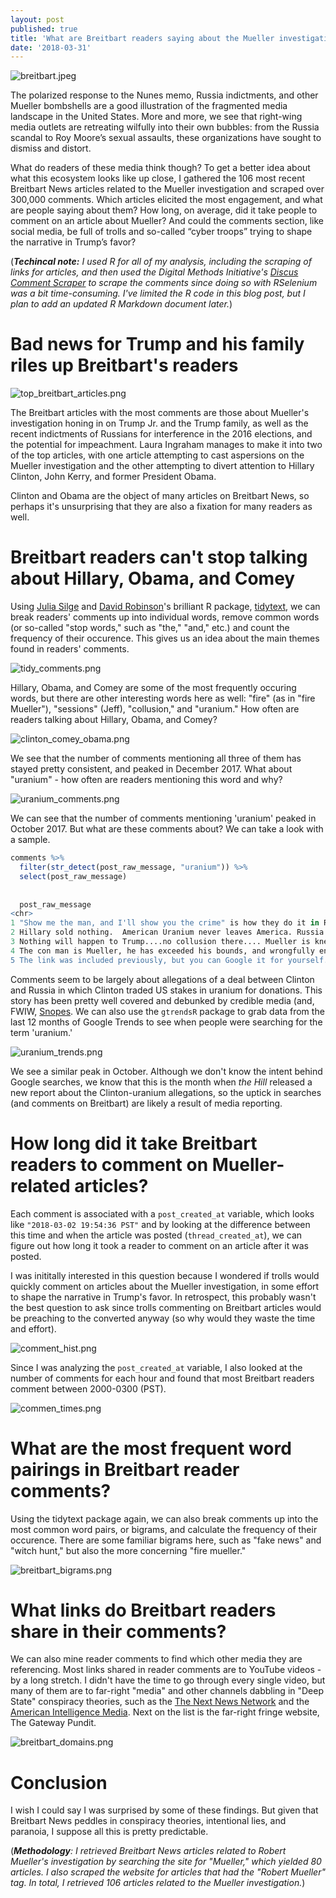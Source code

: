 ```yaml
---
layout: post
published: true
title: 'What are Breitbart readers saying about the Mueller investigation? '
date: '2018-03-31'
---
```

![breitbart.jpeg]({{site.baseurl}}/img/breitbart.jpeg)

The polarized response to the Nunes memo, Russia indictments, and other Mueller bombshells are a good illustration of the fragmented media landscape in the United States. More and more, we see that right-wing media outlets are retreating wilfully into their own bubbles: from the Russia scandal to Roy Moore’s sexual assaults, these organizations have sought to dismiss and distort. 

What do readers of these media think though? To get a better idea about what this ecosystem looks like up close, I gathered the 106 most recent Breitbart News articles related to the Mueller investigation and scraped over 300,000 comments. Which articles elicited the most engagement, and what are people saying about them? How long, on average, did it take people to comment on an article about Mueller? And could the comments section, like social media, be full of trolls and so-called “cyber troops” trying to shape the narrative in Trump’s favor?  
  

(_**Techincal note:** I used R for all of my analysis, including the scraping of links for articles, and then used the Digital Methods Initiative's [Discus Comment Scraper](https://wiki.digitalmethods.net/Dmi/ToolDatabase) to scrape the comments since doing so with RSelenium was a bit time-consuming. I've limited the R code in this blog post, but I plan to add an updated R Markdown document later._) 



# **Bad news for Trump and his family riles up Breitbart's readers**

![top_breitbart_articles.png]({{site.baseurl}}/img/top_breitbart_articles.png)


The Breitbart articles with the most comments are those about Mueller's investigation honing in on Trump Jr. and the Trump family, as well as the recent indictments of Russians for interference in the 2016 elections, and the potential for impeachment. Laura Ingraham manages to make it into two of the top articles, with one article attempting to cast aspersions on the Mueller investigation and the other attempting to divert attention to Hillary Clinton, John Kerry, and former President Obama. 

Clinton and Obama are the object of many articles on Breitbart News, so perhaps it's unsurprising that they are also a fixation for many readers as well.    

   
   
# **Breitbart readers can't stop talking about Hillary, Obama, and Comey**
Using [Julia Silge](https://twitter.com/juliasilge) and [David Robinson](https://twitter.com/drob)'s brilliant R package, [tidytext](https://github.com/juliasilge/tidytext), we can break readers' comments up into individual words, remove common words (or so-called "stop words," such as "the," "and," etc.) and count the frequency of their occurence. This gives us an idea about the main themes found in readers' comments. 

![tidy_comments.png]({{site.baseurl}}/img/tidy_comments.png)


Hillary, Obama, and Comey are some of the most frequently occuring words, but there are other interesting words here as well: "fire" (as in "fire Mueller"), "sessions" (Jeff), "collusion," and "uranium." How often are readers talking about Hillary, Obama, and Comey? 

![clinton_comey_obama.png]({{site.baseurl}}/img/clinton_comey_obama.png)

We see that the number of comments mentioning all three of them has stayed pretty consistent, and peaked in December 2017. What about "uranium" - how often are readers mentioning this word and why? 

![uranium_comments.png]({{site.baseurl}}/img/uranium_comments.png)


We can see that the number of comments mentioning 'uranium' peaked in October 2017. But what are these comments about? We can take a look with a sample.

````r
comments %>%
  filter(str_detect(post_raw_message, "uranium")) %>%
  select(post_raw_message)
  
  
  post_raw_message
<chr>
1 "Show me the man, and I'll show you the crime" is how they do it in RUSSIA, comrade. Ask Stalin. It is the very definition of a Witch Hunt!The only crimes have been perpetrated by Mueller and his Coup Company, such as his hand-delivering American uranium to RUSSIA for Hillary!
2 Hillary sold nothing.  American Uranium never leaves America. Russia doesn\xe4\xf3\xbbt need uranium from America, they and we both get it from Eastern European countries where 90% of it is mined.Opposition reasearch is done by all campaigns and is hardly illegal.Now who\xe4\xf3\xbbs the buffoon, buffoon?     
3 Nothing will happen to Trump....no collusion there.... Mueller is knee deep in uranium one and corrupt as hell
4 The con man is Mueller, he has exceeded his bounds, and wrongfully entrapped Flynn. He also blocked the Russian bribery investigation and covered up the uranium sale. Smashing into Manafort's home in the middle of the night was classy. That was for things that happened when Manafort was tied to the Podestas
5 The link was included previously, but you can Google it for yourself.  As for AG Sessions, I see in this morning's news that the DO is opening investigations into FISA abuse and into Hillary Clinton's use of a personal server for government business, with the focus being on whether she intended to circumvent the law by having this undocumented server.  As for di Genova, the evidence he discusses is in the public domain.  The FISA document is readily available, as is the statements from Admiral Rogers describing the FISA audit, the statement from Director Comey that the dossier is salacious and uncorroborated, the fact that Hillary Clinton green-lighted the sale of 20% of US uranium to the Russians (through a company where her brother Tony was a board member, BTW), the subsequent $500,000 speaking fee to husband Bill and the $145 M donation to the Clinton Foundation (see "Clinton Cash" by Peter Schweitzer, which is heavily annotated and documented)...the list goes on.   di Genova cites facts in evidence and makes conclusions based on them.  If you dispute his conclusions, that is your right, but dismissing the facts because they are repeated by a "partisan" -- (and what do you base that conclusion on?) is disengenuous.

````

Comments seem to be largely about allegations of a deal between Clinton and Russia in which Clinton traded US stakes in uranium for donations. This story has been pretty well covered and debunked by credible media (and, FWIW, [Snopes](https://www.snopes.com/fact-check/hillary-clinton-uranium-russia-deal/). We can also use the ````gtrendsR```` package to grab data from the last 12 months of Google Trends to see when people were searching for the term 'uranium.' 


![uranium_trends.png]({{site.baseurl}}/img/uranium_trends.png)

We see a similar peak in October. Although we don't know the intent behind Google searches, we know that this is the month when _the Hill_ released a new report about the Clinton-uranium allegations, so the uptick in searches (and comments on Breitbart) are likely a result of media reporting. 

# **How long did it take Breitbart readers to comment on Mueller-related articles?**

Each comment is associated with a ````post_created_at```` variable, which looks like ````"2018-03-02 19:54:36 PST"```` and by looking at the difference between this time and when the article was posted (```thread_created_at```), we can figure out how long it took a reader to comment on an article after it was posted. 

I was inititally interested in this question because I wondered if trolls would quickly comment on articles about the Mueller investigation, in some effort to shape the narrative in Trump's favor. In retrospect, this probably wasn't the best question to ask since trolls commenting on Breitbart articles would be preaching to the converted anyway (so why would they waste the time and effort).

![comment_hist.png]({{site.baseurl}}/img/comment_hist.png)

Since I was analyzing the ```post_created_at``` variable, I also looked at the number of comments for each hour and found that most Breitbart readers comment between 2000-0300 (PST). 

![commen_times.png]({{site.baseurl}}/img/commen_times.png)



# **What are the most frequent word pairings in Breitbart reader comments?**
Using the tidytext package again, we can also break comments up into the most common word pairs, or bigrams, and calculate the frequency of their occurence. There are some familiar bigrams here, such as "fake news" and "witch hunt," but also the more concerning "fire mueller." 

![breitbart_bigrams.png]({{site.baseurl}}/img/breitbart_bigrams.png)



# **What links do Breitbart readers share in their comments?**
We can also mine reader comments to find which other media they are referencing. Most links shared in reader comments are to YouTube videos - by a long stretch. I didn't have the time to go through every single video, but many of them are to far-right "media" and other channels dabbling in "Deep State" conspiracy theories, such as the [The Next News Network](https://www.youtube.com/watch?v=IolHk-Inf5k) and the [American Intelligence Media]( https://m.youtube.com/watch?v=469eKvVUovQ ). Next on the list is the far-right fringe website, The Gateway Pundit. 

![breitbart_domains.png]({{site.baseurl}}/img/breitbart_domains.png)

  
# **Conclusion**
I wish I could say I was surprised by some of these findings. But given that Breitbart News peddles in conspiracy theories, intentional lies, and paranoia, I suppose all this is pretty predictable. 


(_**Methodology**: 
I retrieved Breitbart News articles related to Robert Mueller's investigation by searching the site for "Mueller," which yielded 80 articles. I also scraped the website for articles that had the "Robert Mueller" tag. In total, I retrieved 106 articles related to the Mueller investigation._)
